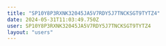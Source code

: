 ```yaml
---
title: "SP10Y8P3RXNK32045JA5V7RDY5J7TNCKSGT9TYTZ4"
date: 2024-05-31T11:03:49.750Z
user: SP10Y8P3RXNK32045JA5V7RDY5J7TNCKSGT9TYTZ4
layout: "users"
---
```

    